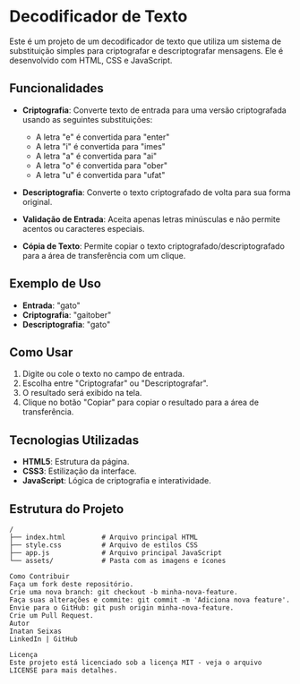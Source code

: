# Decodificador de Texto

Este é um projeto de um decodificador de texto que utiliza um sistema de substituição simples para criptografar e descriptografar mensagens. Ele é desenvolvido com HTML, CSS e JavaScript.

## Funcionalidades

- **Criptografia**: Converte texto de entrada para uma versão criptografada usando as seguintes substituições:
  - A letra "e" é convertida para "enter"
  - A letra "i" é convertida para "imes"
  - A letra "a" é convertida para "ai"
  - A letra "o" é convertida para "ober"
  - A letra "u" é convertida para "ufat"

- **Descriptografia**: Converte o texto criptografado de volta para sua forma original.

- **Validação de Entrada**: Aceita apenas letras minúsculas e não permite acentos ou caracteres especiais.

- **Cópia de Texto**: Permite copiar o texto criptografado/descriptografado para a área de transferência com um clique.

## Exemplo de Uso

- **Entrada**: "gato"
- **Criptografia**: "gaitober"
- **Descriptografia**: "gato"

## Como Usar

1. Digite ou cole o texto no campo de entrada.
2. Escolha entre "Criptografar" ou "Descriptografar".
3. O resultado será exibido na tela.
4. Clique no botão "Copiar" para copiar o resultado para a área de transferência.

## Tecnologias Utilizadas

- **HTML5**: Estrutura da página.
- **CSS3**: Estilização da interface.
- **JavaScript**: Lógica de criptografia e interatividade.

## Estrutura do Projeto

```plaintext
/
├── index.html         # Arquivo principal HTML
├── style.css          # Arquivo de estilos CSS
├── app.js             # Arquivo principal JavaScript
└── assets/            # Pasta com as imagens e ícones

Como Contribuir
Faça um fork deste repositório.
Crie uma nova branch: git checkout -b minha-nova-feature.
Faça suas alterações e commite: git commit -m 'Adiciona nova feature'.
Envie para o GitHub: git push origin minha-nova-feature.
Crie um Pull Request.
Autor
Inatan Seixas
LinkedIn | GitHub

Licença
Este projeto está licenciado sob a licença MIT - veja o arquivo LICENSE para mais detalhes.

